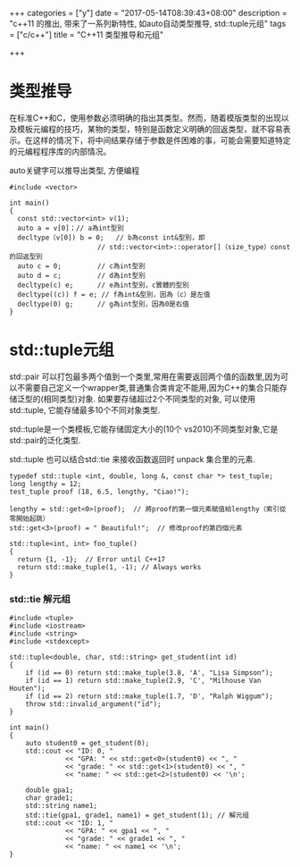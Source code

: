 +++
categories = ["y"]
date = "2017-05-14T08:39:43+08:00"
description = "c++11 的推出, 带来了一系列新特性, 如auto自动类型推导, std::tuple元组"
tags = ["c/c++"]
title = "C++11 类型推导和元组"

+++

# 类型推导

在标准C++和C，使用参数必须明确的指出其类型。然而，随着模版类型的出现以及模板元编程的技巧，某物的类型，特别是函数定义明确的回返类型，就不容易表示。在这样的情况下，将中间结果存储于参数是件困难的事，可能会需要知道特定的元编程程序库的内部情况。

auto关键字可以推导出类型, 方便编程
```
#include <vector>

int main()
{
  const std::vector<int> v(1);
  auto a = v[0]；// a為int型別
  decltype（v[0]) b = 0;   // b為const int&型別，即
                      // std::vector<int>::operator[]（size_type）const的回返型別
  auto c = 0;         // c為int型別
  auto d = c;         // d為int型別      
  decltype(c) e;      // e為int型別，c實體的型別 
  decltype((c)) f = e; // f為int&型別，因為（c）是左值
  decltype(0) g;      // g為int型別，因為0是右值
}
```

# std::tuple元组
std::pair 可以打包最多两个值到一个类里,常用在需要返回两个值的函数里,因为可以不需要自己定义一个wrapper类,普通集合类肯定不能用,因为C++的集合只能存储泛型的(相同类型)对象. 如果要存储超过2个不同类型的对象, 可以使用 std::tuple, 它能存储最多10个不同对象类型.

std::tuple是一个类模板,它能存储固定大小的(10个 vs2010)不同类型对象,它是std::pair的泛化类型.

std::tuple 也可以结合std::tie 来接收函数返回时 unpack 集合里的元素.

```
typedef std::tuple <int, double, long &, const char *> test_tuple;
long lengthy = 12;
test_tuple proof (18, 6.5, lengthy, "Ciao!");

lengthy = std::get<0>(proof);  // 將proof的第一個元素賦值給lengthy（索引從零開始起跳）
std::get<3>(proof) = " Beautiful!";  // 修改proof的第四個元素

std::tuple<int, int> foo_tuple() 
{
  return {1, -1};  // Error until C++17
  return std::make_tuple(1, -1); // Always works
}

```
### std::tie 解元组
```
#include <tuple>
#include <iostream>
#include <string>
#include <stdexcept>
 
std::tuple<double, char, std::string> get_student(int id)
{
    if (id == 0) return std::make_tuple(3.8, 'A', "Lisa Simpson");
    if (id == 1) return std::make_tuple(2.9, 'C', "Milhouse Van Houten");
    if (id == 2) return std::make_tuple(1.7, 'D', "Ralph Wiggum");
    throw std::invalid_argument("id");
}
 
int main()
{
    auto student0 = get_student(0);
    std::cout << "ID: 0, "
              << "GPA: " << std::get<0>(student0) << ", "
              << "grade: " << std::get<1>(student0) << ", "
              << "name: " << std::get<2>(student0) << '\n';
 
    double gpa1;
    char grade1;
    std::string name1;
    std::tie(gpa1, grade1, name1) = get_student(1); // 解元组
    std::cout << "ID: 1, "
              << "GPA: " << gpa1 << ", "
              << "grade: " << grade1 << ", "
              << "name: " << name1 << '\n';
}
```